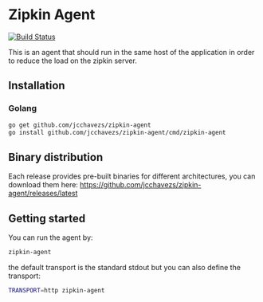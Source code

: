 # Zipkin Agent

[![Build Status](https://travis-ci.org/jcchavezs/zipkin-agent.svg?branch=master)](https://travis-ci.org/jcchavezs/zipkin-agent)

This is an agent that should run in the same host of the application in order to reduce the load
on the zipkin server.

## Installation

### Golang
```bash
go get github.com/jcchavezs/zipkin-agent
go install github.com/jcchavezs/zipkin-agent/cmd/zipkin-agent
```

## Binary distribution
Each release provides pre-built binaries for different architectures, you can download them here:
https://github.com/jcchavezs/zipkin-agent/releases/latest

## Getting started

You can run the agent by:
```bash
zipkin-agent
```

the default transport is the standard stdout but you can also define the transport:
```bash
TRANSPORT=http zipkin-agent
```
